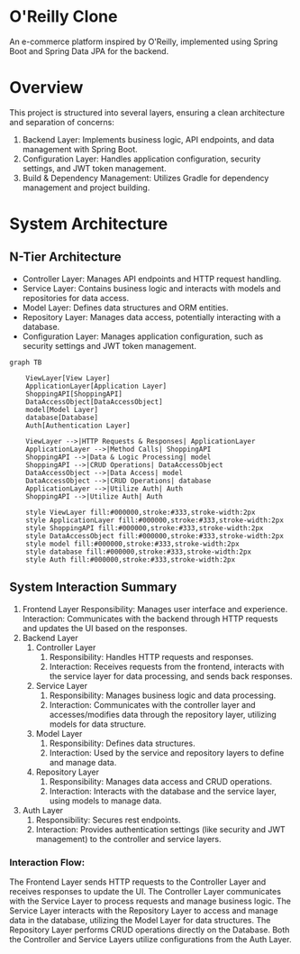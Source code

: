 # O'Reilly Clone
An e-commerce platform inspired by O'Reilly, implemented using Spring Boot and Spring Data JPA for the backend.

# Overview
This project is structured into several layers, ensuring a clean architecture and separation of concerns:
1. Backend Layer: Implements business logic, API endpoints, and data management with Spring Boot.
2. Configuration Layer: Handles application configuration, security settings, and JWT token management.
3. Build & Dependency Management: Utilizes Gradle for dependency management and project building.

# System Architecture
## N-Tier Architecture
* Controller Layer: Manages API endpoints and HTTP request handling.
* Service Layer: Contains business logic and interacts with models and repositories for data access.
* Model Layer: Defines data structures and ORM entities.
* Repository Layer: Manages data access, potentially interacting with a database.
* Configuration Layer: Manages application configuration, such as security settings and JWT token management.

```mermaid
graph TB

    ViewLayer[View Layer]
    ApplicationLayer[Application Layer]
    ShoppingAPI[ShoppingAPI]
    DataAccessObject[DataAccessObject]
    model[Model Layer]
    database[Database]
    Auth[Authentication Layer]

    ViewLayer -->|HTTP Requests & Responses| ApplicationLayer
    ApplicationLayer -->|Method Calls| ShoppingAPI
    ShoppingAPI -->|Data & Logic Processing| model
    ShoppingAPI -->|CRUD Operations| DataAccessObject
    DataAccessObject -->|Data Access| model
    DataAccessObject -->|CRUD Operations| database
    ApplicationLayer -->|Utilize Auth| Auth
    ShoppingAPI -->|Utilize Auth| Auth

    style ViewLayer fill:#000000,stroke:#333,stroke-width:2px
    style ApplicationLayer fill:#000000,stroke:#333,stroke-width:2px
    style ShoppingAPI fill:#000000,stroke:#333,stroke-width:2px
    style DataAccessObject fill:#000000,stroke:#333,stroke-width:2px
    style model fill:#000000,stroke:#333,stroke-width:2px
    style database fill:#000000,stroke:#333,stroke-width:2px
    style Auth fill:#000000,stroke:#333,stroke-width:2px
```


## System Interaction Summary
1. Frontend Layer
Responsibility: Manages user interface and experience.
Interaction: Communicates with the backend through HTTP requests and updates the UI based on the responses.
2. Backend Layer
    1. Controller Layer
        1. Responsibility: Handles HTTP requests and responses.
        2. Interaction: Receives requests from the frontend, interacts with the service layer for data processing, and sends back responses.
    2. Service Layer
        1. Responsibility: Manages business logic and data processing.
        2. Interaction: Communicates with the controller layer and accesses/modifies data through the repository layer, utilizing models for data structure.
    3. Model Layer
        1. Responsibility: Defines data structures.
        2. Interaction: Used by the service and repository layers to define and manage data.
    4. Repository Layer
        1. Responsibility: Manages data access and CRUD operations.
        2. Interaction: Interacts with the database and the service layer, using models to manage data.
3. Auth Layer
    1. Responsibility: Secures rest endpoints.
    2. Interaction: Provides authentication settings (like security and JWT management) to the controller and service layers.

### Interaction Flow:
The Frontend Layer sends HTTP requests to the Controller Layer and receives responses to update the UI. The Controller Layer communicates with the Service Layer to process requests and manage business logic.
The Service Layer interacts with the Repository Layer to access and manage data in the database, utilizing the Model Layer for data structures. The Repository Layer performs CRUD operations directly on the Database. Both the Controller and Service Layers utilize configurations from the Auth Layer.
